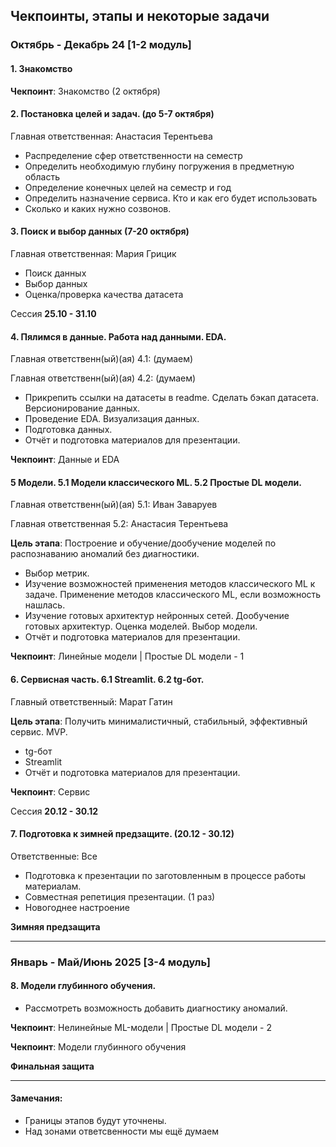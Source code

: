 ## Чекпоинты, этапы и некоторые задачи
### Октябрь - Декабрь 24 [1-2 модуль]

#### 1. Знакомство

**Чекпоинт**: Знакомство (2 октября)

#### 2. Постановка целей и задач. (до 5-7 октября)
Главная ответственная: Анастасия Терентьева

* Распределение сфер ответственности на семестр
* Определить необходимую глубину погружения в предметную область
* Определение конечных целей на семестр и год
* Определить назначение сервиса. Кто и как его будет использовать
* Сколько и каких нужно созвонов.
#### 3. Поиск и выбор данных (7-20 октября)
Главная ответственная: Мария Грицик
* Поиск данных
* Выбор данных
* Оценка/проверка качества датасета

Сессия **25.10 - 31.10**

#### 4. Пялимся в данные. Работа над данными. EDA.
Главная ответственн(ый)(ая) 4.1: (думаем)

Главная ответственн(ый)(ая) 4.2: (думаем)

* Прикрепить ссылки на датасеты в readme. Сделать бэкап датасета. Версионирование данных.
* Проведение EDA. Визуализация данных.
* Подготовка данных.
* Отчёт и подготовка материалов для презентации. 

**Чекпоинт**: Данные и EDA

#### 5 Модели. 5.1 Модели классического ML. 5.2 Простые DL модели.

Главная ответственн(ый)(ая) 5.1: Иван Заваруев

Главная ответственная 5.2: Анастасия Терентьева

**Цель этапа**: Построение и обучение/дообучение моделей по распознаванию аномалий без диагностики.

* Выбор метрик.
* Изучение возможностей применения методов классического ML к задаче. Применение методов классического ML, если возможность нашлась.
* Изучение готовых архитектур нейронных сетей. Дообучение готовых архитектур.  Оценка моделей. Выбор модели.
* Отчёт и подготовка материалов для презентации.
 
**Чекпоинт**: Линейные модели | Простые DL модели - 1

#### 6. Сервисная часть. 6.1 Streamlit. 6.2 tg-бот.

Главный ответственный: Марат Гатин

**Цель этапа**: Получить минималистичный, стабильный, эффективный сервис. MVP.
* tg-бот
* Streamlit
* Отчёт и подготовка материалов для презентации. 

**Чекпоинт**: Сервис

Сессия **20.12 - 30.12**

#### 7. Подготовка к зимней предзащите. (20.12 - 30.12)

Ответственные: Все

* Подготовка к презентации по заготовленным в процессе работы материалам.
* Совместная репетиция презентации. (1 раз)
* Новогоднее настроение

**Зимняя предзащита**

---

### Январь - Май/Июнь 2025 [3-4 модуль]
#### 8. Модели глубинного обучения.
* Рассмотреть возможность добавить диагностику аномалий.

**Чекпоинт**: Нелинейные ML-модели | Простые DL модели - 2

**Чекпоинт**: Модели глубинного обучения

**Финальная защита**

---

#### Замечания:
* Границы этапов будут уточнены.
* Над зонами ответсвенности мы ещё думаем
